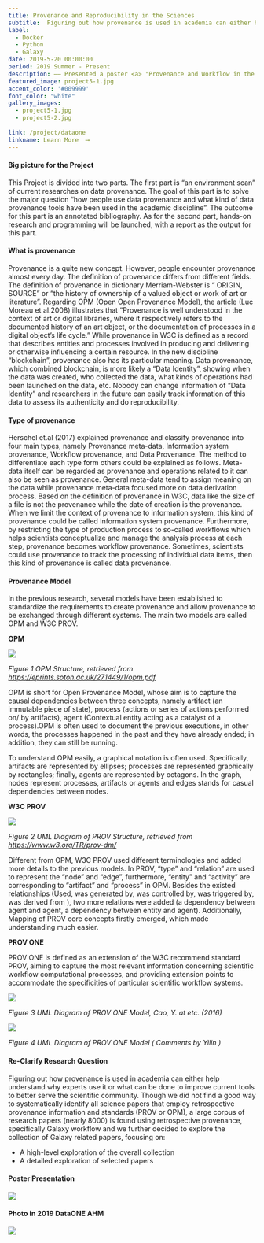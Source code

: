```yaml
---
title: Provenance and Reproducibility in the Sciences 
subtitle:  Figuring out how provenance is used in academia can either help understand why experts use it or what can be done to improve current tools to better serve the scientific community. 
label:
  - Docker
  - Python
  - Galaxy
date: 2019-5-20 00:00:00
period: 2019 Summer - Present
description: —— Presented a poster <a> "Provenance and Workflow in the Sciences - Looking at a Real-World Example" </a> at 2019 DataONE AHM.  </br>—— Cooperate with Kristian Peters from IPB-Halle to reproduce their <a href="https://www.nature.com/articles/sdata2018179">Nature Paper</a>
featured_image: project5-1.jpg
accent_color: '#009999'
font_color: "white"
gallery_images:
  - project5-1.jpg
  - project5-2.jpg
  
link: /project/dataone
linkname: Learn More  ⟶
---
```

#### Big picture for the Project

This Project is divided into two parts. The first part is “an environment scan” of current researches on data provenance. The goal of this part is to solve the major question “how people use data provenance and what kind of data provenance tools have been used in the academic discipline”. The outcome for this part is an annotated bibliography. As for the second part, hands-on research and programming will be launched, with a report as the output for this part.

#### What is provenance

Provenance is a quite new concept. However, people encounter provenance almost every day. The definition of provenance differs from different fields. The definition of provenance in dictionary Merriam-Webster is “ ORIGIN, SOURCE” or “the history of ownership of a valued object or work of art or literature”. Regarding OPM (Open Open Provenance Model), the article (Luc Moreau et al.2008) illustrates that “Provenance is well understood in the context of art or digital libraries, where it respectively refers to the documented history of an art object, or the documentation of processes in a digital object’s life cycle.” While provenance in W3C is defined as a record that describes entities and processes involved in producing and delivering or otherwise influencing a certain resource. In the new discipline “blockchain”, provenance also has its particular meaning. Data provenance, which combined blockchain, is more likely a “Data Identity”, showing when the data was created, who collected the data, what kinds of operations had been launched on the data, etc. Nobody can change information of “Data Identity” and researchers in the future can easily track information of this data to assess its authenticity and do reproducibility.

#### Type of provenance

Herschel et.al (2017) explained provenance and classify provenance into four main types, namely Provenance meta-data, Information system provenance, Workflow provenance, and Data Provenance. The method to differentiate each type form others could be explained as follows. Meta-data itself can be regarded as provenance and operations related to it can also be seen as provenance. General meta-data tend to assign meaning on the data while provenance meta-data focused more on data derivation process. Based on the definition of provenance in W3C, data like the size of a file is not the provenance while the date of creation is the provenance. When we limit the context of provenance to information system, this kind of provenance could be called Information system provenance. Furthermore, by restricting the type of production process to so-called workflows which helps scientists conceptualize and manage the analysis process at each step, provenance becomes workflow provenance. Sometimes, scientists could use provenance to track the processing of individual data items, then this kind of provenance is called data provenance.

#### Provenance Model
In the previous research, several models have been established to standardize the requirements to create provenance and allow provenance to be exchanged through different systems. The main two models are called OPM and W3C PROV.

**OPM**

![](/images/projects/project5-3.png)

*Figure 1 OPM Structure, retrieved from https://eprints.soton.ac.uk/271449/1/opm.pdf* 

OPM is short for Open Provenance Model, whose aim is to capture the causal dependencies between three concepts, namely artifact (an immutable piece of state), process (actions or series of actions performed on/ by artifacts), agent (Contextual entity acting as a catalyst of a process).OPM is often used to document the previous executions, in other words, the processes happened in the past and they have already ended; in addition, they can still be running.

To understand OPM easily, a graphical notation is often used. Specifically, artifacts are represented by ellipses; processes are represented graphically by rectangles; finally, agents are represented by octagons. In the graph, nodes represent processes, artifacts or agents and edges stands for casual dependencies between nodes.

**W3C PROV**

![](/images/projects/project5-4.png)


*Figure 2 UML Diagram of PROV Structure, retrieved from https://www.w3.org/TR/prov-dm/*


Different from OPM, W3C PROV used different terminologies and added more details to the previous models. In PROV, “type” and “relation” are used to represent the “node” and “edge”, furthermore, “entity” and “activity” are corresponding to “artifact” and “process” in OPM. Besides the existed relationships (Used, was generated by, was controlled by, was triggered by, was derived from ), two more relations were added (a dependency between agent and agent, a dependency between entity and agent). Additionally, Mapping of PROV core concepts firstly emerged, which made understanding much easier.

**PROV ONE**

PROV ONE is defined as an extension of the W3C recommend standard PROV, aiming to capture the most relevant information concerning scientific workflow computational processes, and providing extension points to accommodate the specificities of particular scientific workflow systems.

![](/images/projects/project5-5.png)

*Figure 3 UML Diagram of PROV ONE Model, Cao, Y. at etc. (2016)*

![](/images/projects/project5-6.jpg)

*Figure 4 UML Diagram of PROV ONE Model ( Comments by Yilin )*

#### Re-Clarify Research Question

Figuring out how provenance is used in academia can either help understand why experts use it or what can be done to improve current tools to better serve the scientific community. Though we did not find a good way to systematically identify all science papers that employ retrospective provenance information and standards (PROV or OPM), a large corpus of research papers (nearly 8000) is found using retrospective provenance, specifically Galaxy workflow and we further decided to explore the collection of Galaxy related papers, focusing on:
* A high-level exploration of the overall collection
* A detailed exploration of selected papers

#### Poster Presentation

![](/images/projects/DataONE-AHM-Poster.jpg)

#### Photo in 2019 DataONE AHM

![](/images/projects/DataONE-AHM.JPG)
